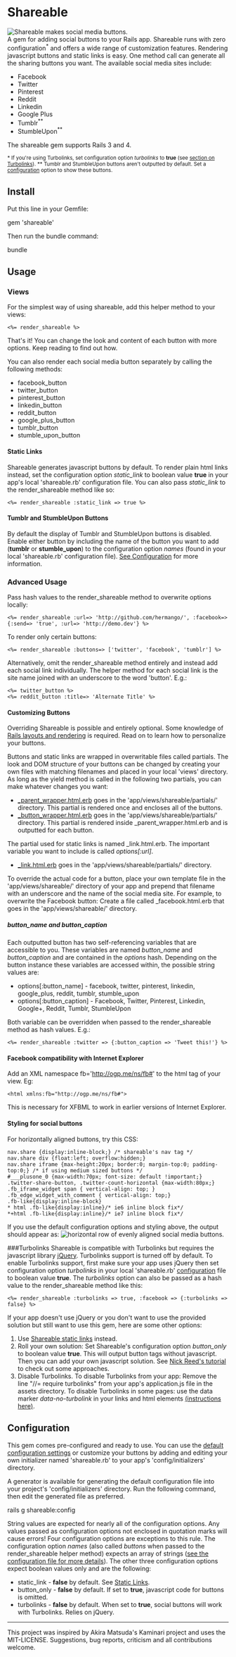 Shareable
=========
<img src="https://cloud.githubusercontent.com/assets/28847/3418917/8883ea2e-fe51-11e3-81f4-368f184b9a49.png" title="Shareable makes social media buttons." /><br/>
A gem for adding social buttons to your Rails app. Shareable runs with zero configuration<sup>*</sup> and offers a wide range of customization features. Rendering javascript buttons and static links is easy. One method call can generate all the sharing buttons you want. The available social media sites include:
  - Facebook
  - Twitter
  - Pinterest
  - Reddit
  - Linkedin
  - Google Plus
  - Tumblr<sup>**</sup>
  - StumbleUpon<sup>**</sup>

The shareable gem supports Rails 3 and 4.

<sub>* If you're using Turbolinks, set configuration option *turbolinks* to **true** (see [section on Turbolinks](https://github.com/hermango/shareable#turbolinks)).</sub><sub> ** Tumblr and StumbleUpon buttons aren't outputted by default. Set a [configuration](https://github.com/hermango/shareable#configuration) option to show these buttons.</sub>


Install
--------
Put this line in your Gemfile:

  gem 'shareable'

Then run the bundle command:

  bundle

Usage
------
### Views

For the simplest way of using shareable, add this helper method to your views:

```no-highlight
<%= render_shareable %>
```

That's it! You can change the look and content of each button with more options. Keep reading to find out how.

You can also render each social media button separately by calling the following methods:
+ facebook_button
+ twitter_button
+ pinterest_button
+ linkedin_button
+ reddit_button
+ google_plus_button
+ tumblr_button
+ stumble_upon_button

#### Static Links

Shareable generates javascript buttons by default. To render plain html links instead, set the configuration option *static_link* to boolean value **true** in your app's local 'shareable.rb' configuration file. You can also pass *static_link* to the render_shareable method like so:

```no-highlight
<%= render_shareable :static_link => true %>
```

#### Tumblr and StumbleUpon Buttons

By default the display of Tumblr and StumbleUpon buttons is disabled. Enable either button by including the name of the button you want to add (**tumblr** or **stumble_upon**) to the configuration option *names* (found in your local 'shareable.rb' configuration file). [See Configuration](https://github.com/hermango/shareable#configuration) for more information. 


### Advanced Usage
Pass hash values to the render_shareable method to overwrite options locally:
```no-highlight
<%= render_shareable :url=> 'http://github.com/hermango/', :facebook=> {:send=> 'true', :url=> 'http://demo.dev'} %>
```

To render only certain buttons:
```no-highlight
<%= render_shareable :buttons=> ['twitter', 'facebook', 'tumblr'] %>
```

Alternatively, omit the render_shareable method entirely and instead add each social link individually.
The helper method for each social link is the site name joined with an underscore to the word 'button'. E.g.:

```no-highlight
<%= twitter_button %>
<%= reddit_button :title=> 'Alternate Title' %>
```

#### Customizing Buttons 
Overriding Shareable is possible and entirely optional. Some knowledge of [Rails layouts and rendering](http://guides.rubyonrails.org/layouts_and_rendering.html) is required. Read on to learn how to personalize your buttons.

Buttons and static links are wrapped in overwritable files called partials. The look and DOM structure of your buttons can be changed by creating your own files with matching filenames and placed in your local 'views' directory. As long as the yield method is called in the following two partials, you can make whatever changes you want:
+ [_parent_wrapper.html.erb](https://github.com/hermango/shareable/blob/master/app/views/shareable/partials/_parent_wrapper.html.erb) goes in the 'app/views/shareable/partials/' directory. This partial is rendered once and encloses all of the buttons.
+ [_button_wrapper.html.erb](https://github.com/hermango/shareable/blob/master/app/views/shareable/partials/_button_wrapper.html.erb) goes in the 'app/views/shareable/partials/' directory. This partial is rendered inside _parent_wrapper.html.erb and is outputted for each button.

The partial used for static links is named _link.html.erb. The important variable you want to include is called *options[:url]*.
+ [_link.html.erb](https://github.com/hermango/shareable/blob/master/app/views/shareable/partials/_link.html.erb) goes in the 'app/views/shareable/partials/' directory.

To override the actual code for a button, place your own template file in the
'app/views/shareable/' directory of your app and prepend that filename with an underscore and the name of the social media site. For example, to overwrite the Facebook button: Create a file called _facebook.html.erb that goes in the 'app/views/shareable/' directory.

##### button_name and button_caption
Each outputted button has two self-referencing variables that are accessible to you. These variables are named *button_name* and *button_caption* and are contained in the *options* hash. Depending on the button instance these variables are accessed within, the possible string values are:
+ options[:button_name] - facebook, twitter, pinterest, linkedin, google_plus, reddit, tumblr, stumble_upon 
+ options[:button_caption] - Facebook, Twitter, Pinterest, Linkedin, Google+, Reddit, Tumblr, StumbleUpon

Both variable can be overridden when passed to the render_shareable method as hash values. E.g.:
```
<%= render_shareable :twitter => {:button_caption => 'Tweet this!'} %>
```

#### Facebook compatibility with Internet Explorer
Add an XML namespace fb='http://ogp.me/ns/fb#' to the html tag of your view. Eg: 
```no-highlight
<html xmlns:fb="http://ogp.me/ns/fb#">
```

This is necessary for XFBML to work in earlier versions of Internet Explorer.

#### Styling for social buttons
For horizontally aligned buttons, try this CSS:

```no-highlight
nav.share {display:inline-block;} /* shareable's nav tag */
nav.share div {float:left; overflow:hidden;}
nav.share iframe {max-height:20px; border:0; margin-top:0; padding-top:0;} /* if using medium sized buttons */
#___plusone_0 {max-width:70px; font-size: default !important;}
.twitter-share-button, .twitter-count-horizontal {max-width:80px;}
.fb_iframe_widget span { vertical-align: top; }
.fb_edge_widget_with_comment { vertical-align: top;}
.fb-like{display:inline-block}
* html .fb-like{display:inline}/* ie6 inline block fix*/
*+html .fb-like{display:inline}/* ie7 inline block fix*/
```

If you use the default configuration options and styling above, the output should appear as:
<img src="https://cloud.githubusercontent.com/assets/28847/3418917/8883ea2e-fe51-11e3-81f4-368f184b9a49.png" alt="horizontal row of evenly aligned social media buttons." />

###Turbolinks
Shareable is compatible with Turbolinks but requires the javascript library [jQuery](https://github.com/rails/jquery-rails). Turbolinks support is turned off by default. To enable Turbolinks support, first make sure your app uses jQuery then set configuration option *turbolinks* in your local 'shareable.rb' [configuration](https://github.com/hermango/shareable/blob/master/README.md#configuration) file to boolean value **true**. The *turbolinks* option can also be passed as a hash value to the render_shareable method like this:

```
<%= render_shareable :turbolinks => true, :facebook => {:turbolinks => false} %>
```
If your app doesn't use jQuery or you don't want to use the provided solution but still want to use this gem, here are some other options:

 1. Use [Shareable static links](https://github.com/hermango/shareable#static-links) instead.
 2. Roll your own solution: Set Shareable's configuration option *button_only* to boolean value **true**. This will output button tags without javascript. Then you can add your own javascript solution. See [Nick Reed's tutorial](http://reed.github.io/turbolinks-compatibility/) to check out some approaches.
 3. Disable Turbolinks. To disable Turbolinks from your app: Remove the line "//= require turbolinks" from your app's application.js file in the assets directory. To disable Turbolinks in some pages: use the data marker *data-no-turbolink* in your links and html elements [(instructions here)](https://github.com/rails/turbolinks#opting-out-of-turbolinks).

Configuration
------------
This gem comes pre-configured and ready to use. You can use the [default configuration settings](https://github.com/hermango/shareable/blob/master/lib/shareable/config.rb) or customize your buttons by adding and editing your own initializer named 'shareable.rb' to your app's 'config/initializers' directory.

A generator is available for generating the default configuration file into your project's 'config/initializers' directory.
Run the following command, then edit the generated file as preferred.

rails g shareable:config

String values are expected for nearly all of the configuration options. Any values passed as configuration options not enclosed in quotation marks will cause errors! Four configuration options are exceptions to this rule. The configuration option *names* (also called *buttons* when passed to the render_shareable helper method) expects an array of strings ([see the configuration file for more details](https://github.com/hermango/shareable/blob/master/lib/shareable/config.rb)). The other three configuration options expect boolean values only and are the following:
 * static_link - **false** by default. See [Static Links](https://github.com/hermango/shareable#static-links).
 * button_only - **false** by default. If set to **true**, javascript code for buttons is omitted.
 * turbolinks - **false** by default. When set to **true**, social buttons will work with Turbolinks. Relies on jQuery.

---

This project was inspired by Akira Matsuda's Kaminari project and uses the MIT-LICENSE. Suggestions, bug reports, criticism and all contributions welcome.
